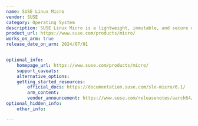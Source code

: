 ```yaml
---
name: SUSE Linux Micro
vendor: SUSE
category: Operating System
description: SUSE Linux Micro is a lightweight, immutable, and secure operating system designed for containerized and edge computing workloads. It is ideal for embedded systems, Kubernetes hosts, and small-footprint environments where stability, minimalism, and security are critical.
product_url: https://www.suse.com/products/micro/
works_on_arm: true
release_date_on_arm: 2024/07/01


optional_info:
    homepage_url: https://www.suse.com/products/micro/
    support_caveats:
    alternative_options:
    getting_started_resources:
        official_docs: https://documentation.suse.com/sle-micro/6.1/
        arm_content:
        vendor_announcement: https://www.suse.com/releasenotes/aarch64/SL-Micro/6.0/index.html#v60-supported-architectures
optional_hidden_info:
    other_info: 

---
```

